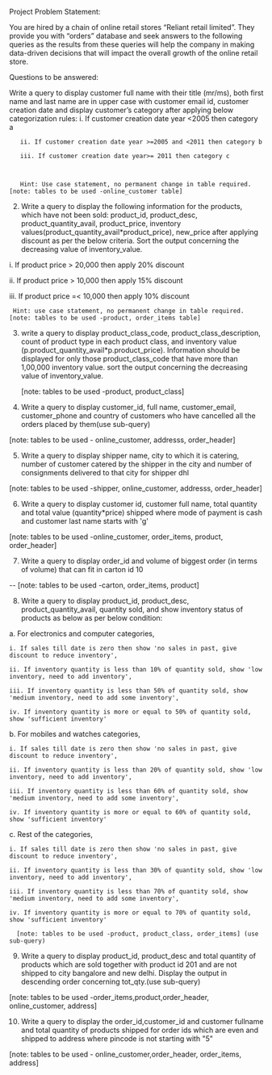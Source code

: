 Project Problem Statement:

You are hired by a chain of online retail stores “Reliant retail limited”. They provide you with “orders” database and seek answers to the following queries as the results from these queries will help the company in making data-driven decisions that will impact the overall growth of the online retail store.

 

Questions to be answered:

Write a query to display customer full name with their title (mr/ms), both first name and last name are in upper case with customer email id, customer creation date and display customer’s category after applying below categorization rules:
       i. If customer creation date year <2005 then category a

       ii. If customer creation date year >=2005 and <2011 then category b

       iii. If customer creation date year>= 2011 then category c

    

       Hint: Use case statement, no permanent change in table required. [note: tables to be used -online_customer table]

 

 2. Write a query to display the following information for the products, which have not been sold:  product_id, product_desc, product_quantity_avail, product_price, inventory values(product_quantity_avail*product_price), new_price after applying discount as per the below criteria. Sort the output concerning the decreasing value of inventory_value.

   i. If product price > 20,000 then apply 20% discount

   ii. If product price > 10,000 then apply 15% discount

   iii. If product price =< 10,000 then apply 10% discount

     Hint: use case statement, no permanent change in table required. [note: tables to be used -product, order_items table] 


 3. write a query to display product_class_code, product_class_description, count of product type in each product class, and inventory value (p.product_quantity_avail*p.product_price). Information should be displayed for only those product_class_code that have more than 1,00,000 inventory value. sort the output concerning the decreasing value of inventory_value.

    [note: tables to be used -product, product_class]

   

 4. Write a query to display customer_id, full name, customer_email, customer_phone and country of customers who have cancelled all the orders placed by them(use sub-query)

   [note: tables to be used - online_customer, addresss, order_header]

      

 5. Write a query to display shipper name, city to which it is catering, number of customer catered by the shipper in the city and number of consignments delivered to that city for shipper dhl

 [note: tables to be used -shipper, online_customer, addresss, order_header]

   

 6. Write a query to display customer id, customer full name, total quantity and total value (quantity*price) shipped where mode of payment is cash and customer last name starts with 'g'

 [note: tables to be used -online_customer, order_items, product, order_header]

    

 7. Write a query to display order_id and volume of biggest order (in terms of volume) that can fit in carton id 10  

-- [note: tables to be used -carton, order_items, product]

   

 8. Write a query to display product_id, product_desc, product_quantity_avail, quantity sold, and show inventory status of products as below as per below condition:

 a. For electronics and computer categories, 

    i. If sales till date is zero then show 'no sales in past, give discount to reduce inventory',

    ii. If inventory quantity is less than 10% of quantity sold, show 'low inventory, need to add inventory', 

    iii. If inventory quantity is less than 50% of quantity sold, show 'medium inventory, need to add some inventory', 

    iv. If inventory quantity is more or equal to 50% of quantity sold, show 'sufficient inventory'

 b. For mobiles and watches categories, 

    i. If sales till date is zero then show 'no sales in past, give discount to reduce inventory', 

    ii. If inventory quantity is less than 20% of quantity sold, show 'low inventory, need to add inventory',  

    iii. If inventory quantity is less than 60% of quantity sold, show 'medium inventory, need to add some inventory', 

    iv. If inventory quantity is more or equal to 60% of quantity sold, show 'sufficient inventory'

 c. Rest of the categories, 

    i. If sales till date is zero then show 'no sales in past, give discount to reduce inventory', 

    ii. If inventory quantity is less than 30% of quantity sold, show 'low inventory, need to add inventory',  

    iii. If inventory quantity is less than 70% of quantity sold, show 'medium inventory, need to add some inventory', 

    iv. If inventory quantity is more or equal to 70% of quantity sold, show 'sufficient inventory'

      [note: tables to be used -product, product_class, order_items] (use sub-query)




  9. Write a query to display product_id, product_desc and total quantity of products which are sold together with product id 201 and are not shipped to city bangalore and new delhi. Display the output in descending order concerning tot_qty.(use sub-query)

   [note: tables to be used -order_items,product,order_header, online_customer, address]

 

 10. Write a query to display the order_id,customer_id and customer fullname and total quantity of products shipped for order ids which are even and shipped to address where pincode is not starting with "5" 

   [note: tables to be used - online_customer,order_header, order_items, address]

